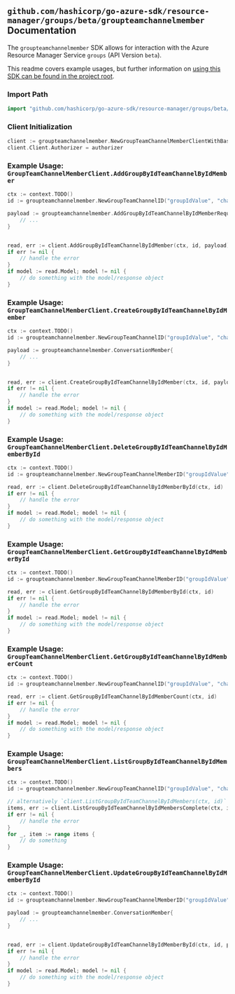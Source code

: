 
## `github.com/hashicorp/go-azure-sdk/resource-manager/groups/beta/groupteamchannelmember` Documentation

The `groupteamchannelmember` SDK allows for interaction with the Azure Resource Manager Service `groups` (API Version `beta`).

This readme covers example usages, but further information on [using this SDK can be found in the project root](https://github.com/hashicorp/go-azure-sdk/tree/main/docs).

### Import Path

```go
import "github.com/hashicorp/go-azure-sdk/resource-manager/groups/beta/groupteamchannelmember"
```


### Client Initialization

```go
client := groupteamchannelmember.NewGroupTeamChannelMemberClientWithBaseURI("https://management.azure.com")
client.Client.Authorizer = authorizer
```


### Example Usage: `GroupTeamChannelMemberClient.AddGroupByIdTeamChannelByIdMember`

```go
ctx := context.TODO()
id := groupteamchannelmember.NewGroupTeamChannelID("groupIdValue", "channelIdValue")

payload := groupteamchannelmember.AddGroupByIdTeamChannelByIdMemberRequest{
	// ...
}


read, err := client.AddGroupByIdTeamChannelByIdMember(ctx, id, payload)
if err != nil {
	// handle the error
}
if model := read.Model; model != nil {
	// do something with the model/response object
}
```


### Example Usage: `GroupTeamChannelMemberClient.CreateGroupByIdTeamChannelByIdMember`

```go
ctx := context.TODO()
id := groupteamchannelmember.NewGroupTeamChannelID("groupIdValue", "channelIdValue")

payload := groupteamchannelmember.ConversationMember{
	// ...
}


read, err := client.CreateGroupByIdTeamChannelByIdMember(ctx, id, payload)
if err != nil {
	// handle the error
}
if model := read.Model; model != nil {
	// do something with the model/response object
}
```


### Example Usage: `GroupTeamChannelMemberClient.DeleteGroupByIdTeamChannelByIdMemberById`

```go
ctx := context.TODO()
id := groupteamchannelmember.NewGroupTeamChannelMemberID("groupIdValue", "channelIdValue", "conversationMemberIdValue")

read, err := client.DeleteGroupByIdTeamChannelByIdMemberById(ctx, id)
if err != nil {
	// handle the error
}
if model := read.Model; model != nil {
	// do something with the model/response object
}
```


### Example Usage: `GroupTeamChannelMemberClient.GetGroupByIdTeamChannelByIdMemberById`

```go
ctx := context.TODO()
id := groupteamchannelmember.NewGroupTeamChannelMemberID("groupIdValue", "channelIdValue", "conversationMemberIdValue")

read, err := client.GetGroupByIdTeamChannelByIdMemberById(ctx, id)
if err != nil {
	// handle the error
}
if model := read.Model; model != nil {
	// do something with the model/response object
}
```


### Example Usage: `GroupTeamChannelMemberClient.GetGroupByIdTeamChannelByIdMemberCount`

```go
ctx := context.TODO()
id := groupteamchannelmember.NewGroupTeamChannelID("groupIdValue", "channelIdValue")

read, err := client.GetGroupByIdTeamChannelByIdMemberCount(ctx, id)
if err != nil {
	// handle the error
}
if model := read.Model; model != nil {
	// do something with the model/response object
}
```


### Example Usage: `GroupTeamChannelMemberClient.ListGroupByIdTeamChannelByIdMembers`

```go
ctx := context.TODO()
id := groupteamchannelmember.NewGroupTeamChannelID("groupIdValue", "channelIdValue")

// alternatively `client.ListGroupByIdTeamChannelByIdMembers(ctx, id)` can be used to do batched pagination
items, err := client.ListGroupByIdTeamChannelByIdMembersComplete(ctx, id)
if err != nil {
	// handle the error
}
for _, item := range items {
	// do something
}
```


### Example Usage: `GroupTeamChannelMemberClient.UpdateGroupByIdTeamChannelByIdMemberById`

```go
ctx := context.TODO()
id := groupteamchannelmember.NewGroupTeamChannelMemberID("groupIdValue", "channelIdValue", "conversationMemberIdValue")

payload := groupteamchannelmember.ConversationMember{
	// ...
}


read, err := client.UpdateGroupByIdTeamChannelByIdMemberById(ctx, id, payload)
if err != nil {
	// handle the error
}
if model := read.Model; model != nil {
	// do something with the model/response object
}
```
